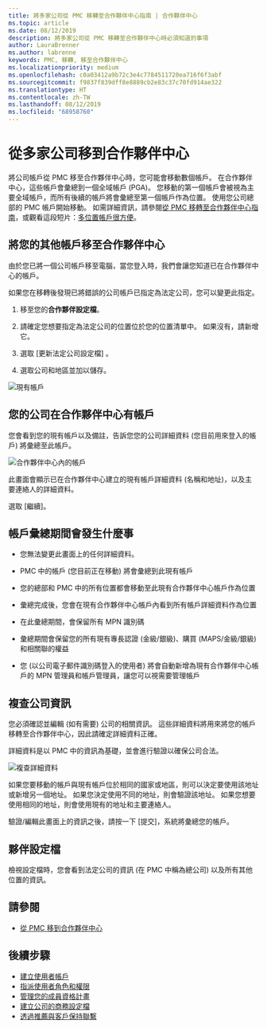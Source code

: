 ```yaml
---
title: 將多家公司從 PMC 移轉至合作夥伴中心指南 | 合作夥伴中心
ms.topic: article
ms.date: 08/12/2019
description: 將多家公司從 PMC 移轉至合作夥伴中心時必須知道的事項
author: LauraBrenner
ms.author: labrenne
keywords: PMC, 移轉, 移至合作夥伴中心
ms.localizationpriority: medium
ms.openlocfilehash: c0a03412a9b72c3e4c7784511720ea716f6f3abf
ms.sourcegitcommit: f9837f839dff8e8889cb2e83c37c70fd914ae322
ms.translationtype: HT
ms.contentlocale: zh-TW
ms.lasthandoff: 08/12/2019
ms.locfileid: "68958760"
---
```

# <a name="moving-your-multiple-companies-to-partner-center"></a>從多家公司移到合作夥伴中心

將公司帳戶從 PMC 移至合作夥伴中心時，您可能會移動數個帳戶。 在合作夥伴中心，這些帳戶會彙總到一個全域帳戶 (PGA)。 您移動的第一個帳戶會被視為主要全域帳戶，而所有後續的帳戶將會彙總至第一個帳戶作為位置。 使用您公司總部的 PMC 帳戶開始移動。 如需詳細資訊，請參閱[從 PMC 移轉至合作夥伴中心指南](guide-to-migration.md)，或觀看這段短片：[多位置帳戶很方便](https://vimeo.com/290335248)。

## <a name="move-your-additional-accounts-into-partner-center"></a>將您的其他帳戶移至合作夥伴中心 

由於您已將一個公司帳戶移至電腦，當您登入時，我們會讓您知道已在合作夥伴中心的帳戶。 


如果您在移轉後發現已將錯誤的公司帳戶已指定為法定公司，您可以變更此指定。

1. 移至您的**合作夥伴設定檔**。

2. 請確定您想要指定為法定公司的位置位於您的位置清單中。 如果沒有，請新增它。

3. 選取 [更新法定公司設定檔]  。

4. 選取公司和地區並加以儲存。

![現有帳戶](images/migration/accountwithus.png)

## <a name="your-company-has-an-account-in-partner-center"></a>您的公司在合作夥伴中心有帳戶

您會看到您的現有帳戶以及備註，告訴您您的公司詳細資料 (您目前用來登入的帳戶) 將彙總至此帳戶。

![合作夥伴中心內的帳戶](images/migration/existingaccount2.png)

此畫面會顯示已在合作夥伴中心建立的現有帳戶詳細資料 (名稱和地址)，以及主要連絡人的詳細資料。 

選取 \[繼續\]。 

## <a name="what-happens-during-consolidation-of-accounts"></a>帳戶彙總期間會發生什麼事

- 您無法變更此畫面上的任何詳細資料。 

- PMC 中的帳戶 (您目前正在移動) 將會彙總到此現有帳戶 

- 您的總部和 PMC 中的所有位置都會移動至此現有合作夥伴中心帳戶作為位置

- 彙總完成後，您會在現有合作夥伴中心帳戶內看到所有帳戶詳細資料作為位置 

- 在此彙總期間，會保留所有 MPN 識別碼

- 彙總期間會保留您的所有現有專長認證 (金級/銀級)、購買 (MAPS/金級/銀級) 和相關聯的權益

- 您 (以公司電子郵件識別碼登入的使用者) 將會自動新增為現有合作夥伴中心帳戶的 MPN 管理員和帳戶管理員，讓您可以視需要管理帳戶 


## <a name="review-your-company-information"></a>複查公司資訊

您必須確認並編輯 (如有需要) 公司的相關資訊。 這些詳細資料將用來將您的帳戶移轉至合作夥伴中心，因此請確定詳細資料正確。 

詳細資料是以 PMC 中的資訊為基礎，並會進行驗證以確保公司合法。 

![複查詳細資料](images/migration/review.png)

如果您要移動的帳戶與現有帳戶位於相同的國家或地區，則可以決定要使用該地址或新增另一個地址。 如果您決定使用不同的地址，則會驗證該地址。 如果您想要使用相同的地址，則會使用現有的地址和主要連絡人。

驗證/編輯此畫面上的資訊之後，請按一下 [提交]，系統將彙總您的帳戶。

## <a name="partner-profile"></a>夥伴設定檔

檢視設定檔時，您會看到法定公司的資訊 (在 PMC 中稱為總公司) 以及所有其他位置的資訊。

## <a name="see-also"></a>請參閱

- [從 PMC 移到合作夥伴中心](move-pmc-pc-map.md)

## <a name="next-steps"></a>後續步驟

- [建立使用者帳戶](create-user-accounts-and-set-permissions.md)
- [指派使用者角色和權限](permissions-overview.md)
- [管理您的成員資格計畫](renew-mpn-offers.md)
- [建立公司的商務設定檔](create-a-marketing-profile.md)
- [透過推薦與客戶保持聯繫](responding-to-referrals.md)
